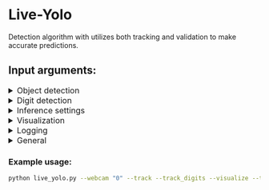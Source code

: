 # Live-Yolo
Detection algorithm with utilizes both tracking and validation to make accurate predictions.
## Input arguments:
<details style="font-size: 16px;">
<summary> Object detection </summary>
<br>

| Argument | Type | Default | Description | Example |
| --- | --- | --- | --- | --- |
|--weights|str|ROOT/'./TrainedModels/object/object.onnx'|Path to the object detection model's weights.|--weights ./path/to/weights.onnx|
|--data|str|ROOT/"./TrainedModels/Object/data.yaml"|Path to the dataset configuration file.|--data ./path/to/data.yaml|
|--max_det|int|1000|Maximum number of detections per image.|--max_det 500|
|--conf_thres|float|0.6|Confidence threshold for object detection.|--conf_thres 0.5|
|--iou_thres|float|0.1|Intersection over Union (IoU) threshold for NMS.|--iou_thres 0.2|
|--track|action: BooleanOptionalAction||Enable tracking.|--track|
|--imgsz/--img/--img-size|int/list[int]|448|Inference size (height and width) for the input image.|--imgsz 512/--img-size 640 480|

</br>
</details>

<details style="font-size: 16px;">
<summary> Digit detection </summary>
<br>

| Argument | Type | Default | Description | Example |
| --- | --- | --- | --- | --- |
|--track_digits|action: store_true||Enable digit tracking.|--track_digits|
|--digit_frames|int|3|Number of frames to track for digit certainty.|--digit_frames 5|
|--weights_digits|str|"./TrainedModels/digit/digit.onnx"|Path to the model for digit detection.|--weights_digits ./path/to/digit_model.onnx|
|--conf_digits|float|0.3|Confidence threshold for digit detection.|--conf_digits 0.5|
|--iou_digits|float|0.1|IoU threshold for digit detections.|--iou_digits 0.2|
|--ind_thresh|float|0.1|Individual threshold for digit sequences.|--ind_thresh 0.2|
|--seq_thresh|float|0.2|Sequence mean threshold for digit sequences.|--seq_thresh 0.3|
|--out_thresh|float|0.35|Output threshold for sequence mean history.|--out_thresh 0.4|
|--data_digit|str|"./TrainedModels/digit/data.yaml"|Path to the dataset configuration file for digit detection.|--data_digit ./path/to/digit_data.yaml|
|--imgsz_digit|int/list[int]|448|Inference size (height and width) for digit detection.|--imgsz_digit 512/--imgsz_digit 640 480|
|--combination_file|str|"./TrainedModels/data/combinations.txt"|Path to the combination file.||

<br>
</details>

<details style="font-size: 16px;">
<summary> Inference settings </summary>
<br>

| Argument | Type | Default | Description | Example |
| --- | --- | --- | --- | --- |
|--object_frames|int|3|Number of frames to track for object certainty.|--object_frames 5|
|--tracker_thresh|float|0.6|Tracker threshold for object tracking.|--tracker_thresh 0.5|
|--class_to_track|int|1|Class index to track.|--class_to_track 2|
|--augment|action: store_true||Augmented inference.|--augment|
|--agnostic-nms|action: store_true||Class-agnostic NMS.|--agnostic-nms|
|--half|action: store_true||Use FP16 (half-precision) inference.|--half|
|--device|str|'cuda:0'|Which device to run inference on, e.g. mps, cpu, cuda.|--device cuda:0|
|--ckpt|str|None|Path to the pretrained model checkpoint.|--ckpt ./path/to/checkpoint.pth|
|--auto|action: store_true||Auto-size using the model.|--auto|

<br>
</details>

<details style="font-size: 16px;">
<summary> Visualization </summary>
<br>

| Argument | Type | Default | Description | Example |
| --- | --- | --- | --- | --- |
|--visualize|action: BooleanOptionalAction||Enable visualization.|--visualize|
|--wait|action: BooleanOptionalAction|Help: Wait for keypress after each visualization|--wait|
|--prog_bar|action: BooleanOptionalAction||Enable progress bar.|--prog_bar|
|--hide_labels|action: store_true|False|Hide object labels in visualizations.|--hide_labels|
|--hide_conf|action: store_true|False|Hide object confidences in visualizations.|--hide_conf|
|--line_thickness|int|3|Thickness of bounding box lines for visualizations.|--line_thickness 2|

<br>
</details>

<details style="font-size: 16px;">
<summary> Logging </summary>
<br>

| Argument | Type | Default | Description | Example |
| --- | --- | --- | --- | --- |
|--verbose|action: store_true||Print information during execution.|--verbose|
|--save_time_log|action: BooleanOptionalAction||Save time log.|--save_time_log|
|--save_csv|action: BooleanOptionalAction||Save results as CSV.|--save_csv|
|--log_time|action: BooleanOptionalAction||Log time during execution.|--log_time|
|--disp_pred|action: BooleanOptionalAction||Display predictions.|--disp_pred|
|--disp_time|action: BooleanOptionalAction||Display execution time.|--disp_time|
|--log_all|action: BooleanOptionalAction||Log all information.|--log_all|

<br>
</details>


<details style="font-size: 16px;">
<summary> General </summary>
<br>

| Argument | Type | Default | Description | Example |
| --- | --- | --- | --- | --- |
|--ip|str|None|IP address.|--ip 192.168.0.1|
|--port|int|None|Port number.|--port 8080|
|--name_run|str|randomly generated names|Name of the run to save the results.|--name_run my_run|
|--transmit|action: BooleanOptionalAction||Transmit data.|--transmit|
|--webcam|str||Use webcam as input. Which webcam to use.|--webcam "1"|
|--classes|int/list[int]||Filter detections by class index.|--classes 0/--classes 0 2 3|
|--source|str|None|Path to the input source.|--source ./path/to/input.mp4|

<br>
</details>

### Example usage:
```bash
python live_yolo.py --webcam "0" --track --track_digits --visualize --time 60 --disp_pred --object_frames 10 --class_to_track 1 --verbose
```
